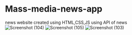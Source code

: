 # Mass-media-news-app
news website created using HTML,CSS,JS using API of news 
![Screenshot (104)](https://github.com/subhamdey1234/Mass-media-news-app/assets/74315357/6bef01f4-14f6-4b10-b473-a2bd38781b3a)
![Screenshot (105)](https://github.com/subhamdey1234/Mass-media-news-app/assets/74315357/1a9584cf-0aab-4109-9db9-c550677ced01)
![Screenshot (103)](https://github.com/subhamdey1234/Mass-media-news-app/assets/74315357/ed1ea157-6e9c-40be-924d-57351e08e484)
